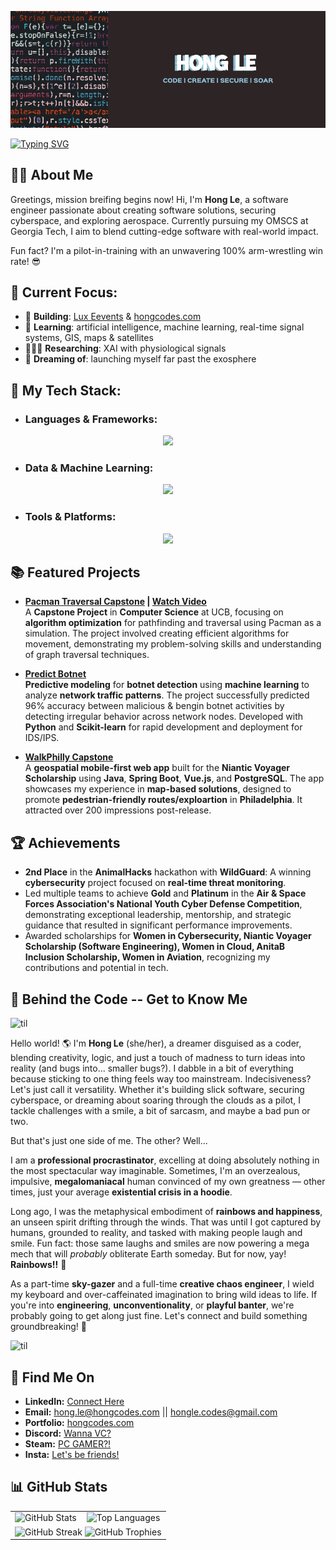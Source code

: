 ![Banner](assets/coding-banner.png)

[![Typing SVG](https://readme-typing-svg.demolab.com?font=Fira+Code&weight=500&size=25&duration=6000&pause=1000&center=true&vCenter=true&width=750&lines=%F0%9F%91%8B+Hi+there!+I'm+Hong+Le.;I+love+building+software+solutions...;...and+creating+cybersecurity+strategies.+;I'm+coding+in+Java+%26+C%2B%2B+...;...wait%2C+no+%E2%80%94+Python!...++;...actually%2C+all+of+the+above.+;Software+Engineer+by+day...++;...Pilot-in-Training+by+night.+;%22Tower%2C+requesting+permission+to+land...%22++;...on+this+amazing+new+project!+;%22Final+approach+initiated...%22++;...but+I+might+just+keep+soaring.++%E2%9C%88%EF%B8%8F)](https://git.io/typing-svg)


## 👩‍💻 **About Me**
Greetings, mission breifing begins now! Hi, I'm **Hong Le**, a software engineer passionate about creating software solutions, securing cyberspace, and exploring aerospace. Currently pursuing my OMSCS at Georgia Tech, I aim to blend cutting-edge software with real-world impact.

Fun fact? I'm a pilot-in-training with an unwavering 100% arm-wrestling win rate! 😎


## 📍 **Current Focus**:
- 🔭 **Building**: [Lux Eevents](#) & [hongcodes.com](https://hongcodes.com)  
- 🌱 **Learning**: artificial intelligence, machine learning, real-time signal systems, GIS, maps & satellites
- 👩🏻‍🔬 **Researching**: XAI with physiological signals 
- 💭 **Dreaming of**: launching myself far past the exosphere


## 🚀 **My Tech Stack**:
- ### **Languages & Frameworks**:
 <p align="center">
    <a href="">
      <img src="https://skillicons.dev/icons?i=py,java,cpp,spring,vue,bootstrap,django,svelte,tailwind,npm,vite,js,html,css,threejs" />
    </a>
  </p>

- ### **Data & Machine Learning**:
 <p align="center">
    <a href="">
      <img src="https://skillicons.dev/icons?i=sklearn,pytorch,postgres,sqlite,pytorch,tensorflow" />
    </a>
  </p>

- ### **Tools & Platforms**:
 <p align="center">
    <a href="">
      <img src="https://skillicons.dev/icons?i=vscode,git,idea,pycharm,aws,gcp,linux,kali,ubuntu,windows,bash,figma,postman" />
    </a>
  </p>

## 📚 **Featured Projects**  
- **[Pacman Traversal Capstone](<https://github.com/honglebs/Pacman-Path-Traversal>) | [Watch Video](<https://youtu.be/9fFdVH_Qdgo>)**  
  A **Capstone Project** in **Computer Science** at UCB, focusing on **algorithm optimization** for pathfinding and traversal using Pacman as a simulation. The project involved creating efficient algorithms for movement, demonstrating my problem-solving skills and understanding of graph traversal techniques.

- **[Predict Botnet](<https://github.com/honglebs/PredictBotnet>)**  
  **Predictive modeling** for **botnet detection** using **machine learning** to analyze **network traffic patterns**. The project successfully predicted 96% accuracy between malicious & bengin botnet activities by detecting irregular behavior across network nodes. Developed with **Python** and **Scikit-learn** for rapid development and deployment for IDS/IPS.

- **[WalkPhilly Capstone](<https://github.com/honglebs/walk-philly>)**  
  A **geospatial mobile-first web app** built for the **Niantic Voyager Scholarship** using **Java**, **Spring Boot**, **Vue.js**, and **PostgreSQL**. The app showcases my experience in **map-based solutions**, designed to promote **pedestrian-friendly routes/exploartion** in **Philadelphia**. It attracted over 200 impressions post-release.


## 🏆 **Achievements** 
- **2nd Place** in the **AnimalHacks** hackathon with **WildGuard**: A winning **cybersecurity** project focused on **real-time threat monitoring**.
- Led multiple teams to achieve **Gold** and **Platinum** in the **Air & Space Forces Association's National Youth Cyber Defense Competition**, demonstrating exceptional leadership, mentorship, and strategic guidance that resulted in significant performance improvements.
- Awarded scholarships for **Women in Cybersecurity, Niantic Voyager Scholarship (Software Engineering), Women in Cloud, AnitaB Inclusion Scholarship, Women in Aviation**, recognizing my contributions and potential in tech. 


## 🌈 Behind the Code -- Get to Know Me 
![til](assets/rainbow-line.gif)

Hello world! 🌎 I'm **Hong Le** (she/her), a dreamer disguised as a coder, blending creativity, logic, and just a touch of madness to turn ideas into reality (and bugs into... smaller bugs?). I dabble in a bit of everything because sticking to one thing feels way too mainstream. Indecisiveness? Let's just call it versatility. Whether it's building slick software, securing cyberspace, or dreaming about soaring through the clouds as a pilot, I tackle challenges with a smile, a bit of sarcasm, and maybe a bad pun or two.  

But that's just one side of me. The other? Well...

I am a **professional procrastinator**, excelling at doing absolutely nothing in the most spectacular way imaginable. Sometimes, I'm an overzealous, impulsive, **megalomaniacal** human convinced of my own greatness — other times, just your average **existential crisis in a hoodie**.  

Long ago, I was the metaphysical embodiment of **rainbows and happiness**, an unseen spirit drifting through the winds. That was until I got captured by humans, grounded to reality, and tasked with making people laugh and smile. Fun fact: those same laughs and smiles are now powering a mega mech that will _probably_ obliterate Earth someday. But for now, yay! **Rainbows!!** 🌈  

As a part-time **sky-gazer** and a full-time **creative chaos engineer**, I wield my keyboard and over-caffeinated imagination to bring wild ideas to life. If you're into **engineering**, **unconventionality**, or **playful banter**, we're probably going to get along just fine. Let's connect and build something groundbreaking! 🚀

![til](assets/rainbow-line.gif)



## 💬 **Find Me On** 
- **LinkedIn:** [Connect Here](www.linkedin.com/in/honglebs)
- **Email:** [hong.le@hongcodes.com](mailto:hong.le@hongcodes.com) || [hongle.codes@gmail.com](mailto:hongle.codes@gmail.com)
- **Portfolio:** [hongcodes.com](https://hongcodes.com)  
- **Discord:** [Wanna VC?](https://discord.gg/VHAxAFfC)
- **Steam:** [PC GAMER?!](https://s.team/p/ghfj-cngq/KJJTNGHC)
- **Insta:** [Let's be friends!](https://www.instagram.com/livin_hong/)

## 📊 GitHub Stats
<div align="center">
  <table>
    <tr>
      <td>
        <img src="https://github-readme-stats.vercel.app/api?username=honglebs&show_icons=true&theme=radical" alt="GitHub Stats" />
      </td>
      <td>
        <img src="https://github-readme-stats.vercel.app/api/top-langs/?username=honglebs&layout=compact&theme=radical" alt="Top Languages" />
      </td>
    </tr>
    <tr>
      <td colspan="2" align="center">
        <img src="https://github-readme-streak-stats.herokuapp.com/?user=honglebs&theme=radical" alt="GitHub Streak" />
        <img src="https://github-profile-trophy.vercel.app/?username=honglebs&theme=radical&no-frame=true&margin-w=15&margin-h=15" alt="GitHub Trophies" />
      </td>
    </tr>
  </table>
</div>

